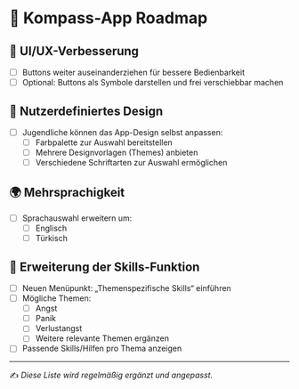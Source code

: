 # 🚧 Kompass-App Roadmap

## 🔲 UI/UX-Verbesserung

- [ ] Buttons weiter auseinanderziehen für bessere Bedienbarkeit
- [ ] Optional: Buttons als Symbole darstellen und frei verschiebbar machen

## 🎨 Nutzerdefiniertes Design

- [ ] Jugendliche können das App-Design selbst anpassen:
  - [ ] Farbpalette zur Auswahl bereitstellen
  - [ ] Mehrere Designvorlagen (Themes) anbieten
  - [ ] Verschiedene Schriftarten zur Auswahl ermöglichen

## 🌍 Mehrsprachigkeit

- [ ] Sprachauswahl erweitern um:
  - [ ] Englisch
  - [ ] Türkisch

## 🧠 Erweiterung der Skills-Funktion

- [ ] Neuen Menüpunkt: „Themenspezifische Skills“ einführen
- [ ] Mögliche Themen:
  - [ ] Angst
  - [ ] Panik
  - [ ] Verlustangst
  - [ ] Weitere relevante Themen ergänzen
- [ ] Passende Skills/Hilfen pro Thema anzeigen

---

✍️ _Diese Liste wird regelmäßig ergänzt und angepasst._
